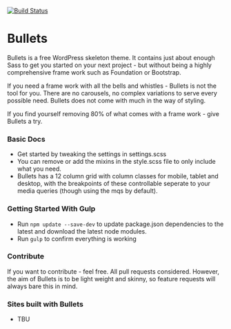 [![Build Status](https://travis-ci.org/brightonmike/Bullets.svg?branch=master)](https://travis-ci.org/brightonmike/Bullets)

Bullets
=======

Bullets is a free WordPress skeleton theme. It contains just about enough Sass to get you started on your next project - but without being a highly comprehensive frame work such as Foundation or Bootstrap.

If you need a frame work with all the bells and whistles - Bullets is not the tool for you. There are no carousels, no complex variations to serve every possible need. Bullets does not come with much in the way of styling.

If you find yourself removing 80% of what comes with a frame work - give Bullets a try.

### Basic Docs

- Get started by tweaking the settings in settings.scss
- You can remove or add the mixins in the style.scss file to only include what you need.
- Bullets has a 12 column grid with column classes for mobile, tablet and desktop, with the breakpoints of these controllable seperate to your media queries (though using the mqs by default).

### Getting Started With Gulp
- Run `npm update --save-dev` to update package.json dependencies to the latest and download the latest node modules.
- Run `gulp` to confirm everything is working

### Contribute

If you want to contribute - feel free. All pull requests considered. However, the aim of Bullets is to be light weight and skinny, so feature requests will always bare this in mind.


### Sites built with Bullets

- TBU